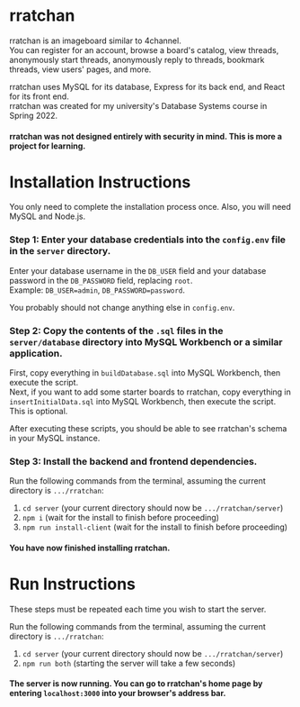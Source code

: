 # rratchan
rratchan is an imageboard similar to 4channel. \
You can register for an account, browse a board's catalog, view threads, anonymously start threads, anonymously reply to threads, bookmark threads, view users' pages, and more.

rratchan uses MySQL for its database, Express for its back end, and React for its front end. \
rratchan was created for my university's Database Systems course in Spring 2022.

#### rratchan was not designed entirely with security in mind. This is more a project for learning.

# Installation Instructions
You only need to complete the installation process once. Also, you will need MySQL and Node.js.

### Step 1: Enter your database credentials into the `config.env` file in the `server` directory.
Enter your database username in the `DB_USER` field and your database password in the `DB_PASSWORD` field, replacing `root`.\
Example: `DB_USER=admin`, `DB_PASSWORD=password`.

You probably should not change anything else in `config.env`.

### Step 2: Copy the contents of the `.sql` files in the `server/database` directory into MySQL Workbench or a similar application.
First, copy everything in `buildDatabase.sql` into MySQL Workbench, then execute the script.\
Next, if you want to add some starter boards to rratchan, copy everything in `insertInitialData.sql` into MySQL Workbench, then execute the script.
This is optional.

After executing these scripts, you should be able to see rratchan's schema in your MySQL instance.

### Step 3: Install the backend and frontend dependencies.
Run the following commands from the terminal, assuming the current directory is `.../rratchan`:
1. `cd server` (your current directory should now be `.../rratchan/server`)
2. `npm i` (wait for the install to finish before proceeding)
3. `npm run install-client` (wait for the install to finish before proceeding)

#### You have now finished installing rratchan.

# Run Instructions
These steps must be repeated each time you wish to start the server.

Run the following commands from the terminal, assuming the current directory is `.../rratchan`:
1. `cd server` (your current directory should now be `.../rratchan/server`)
2. `npm run both` (starting the server will take a few seconds)

#### The server is now running. You can go to rratchan's home page by entering `localhost:3000` into your browser's address bar.